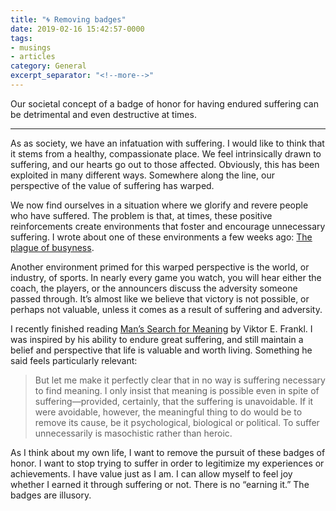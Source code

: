 ```yaml
---
title: "🌀 Removing badges"
date: 2019-02-16 15:42:57-0000
tags:
- musings
- articles
category: General
excerpt_separator: "<!--more-->"
---
```


Our societal concept of a badge of honor for having endured suffering can be detrimental and even destructive at times.

<!--more-->

***

As as society, we have an infatuation with suffering. I would like to think that it stems from a healthy, compassionate place. We feel intrinsically drawn to suffering, and our hearts go out to those affected. Obviously, this has been exploited in many different ways. Somewhere along the line, our perspective of the value of suffering has warped.

We now find ourselves in a situation where we glorify and revere people who have suffered. The problem is that, at times, these positive reinforcements create environments that foster and encourage unnecessary suffering. I wrote about one of these environments a few weeks ago: [The plague of busyness](https://www.bennorris.org/2019/01/23/the-plague-of.html).

Another environment primed for this warped perspective is the world, or industry, of sports. In nearly every game you watch, you will hear either the coach, the players, or the announcers discuss the adversity someone passed through. It’s almost like we believe that victory is not possible, or perhaps not valuable, unless it comes as a result of suffering and adversity.

I recently finished reading [Man’s Search for Meaning](https://en.wikipedia.org/wiki/Man%27s_Search_for_Meaning) by Viktor E. Frankl. I was inspired by his ability to endure great suffering, and still maintain a belief and perspective that life is valuable and worth living. Something he said feels particularly relevant:

> But let me make it perfectly clear that in no way is suffering necessary to find meaning. I only insist that meaning is possible even in spite of suffering—provided, certainly, that the suffering is unavoidable. If it were avoidable, however, the meaningful thing to do would be to remove its cause, be it psychological, biological or political. To suffer unnecessarily is masochistic rather than heroic.

As I think about my own life, I want to remove the pursuit of these badges of honor. I want to stop trying to suffer in order to legitimize my experiences or achievements. I have value just as I am. I can allow myself to feel joy whether I earned it through suffering or not. There is no “earning it.” The badges are illusory.